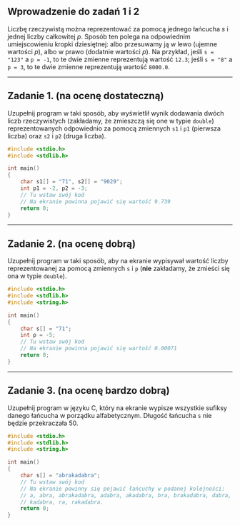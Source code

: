 ## Wprowadzenie do zadań 1 i 2

Liczbę rzeczywistą można reprezentować za pomocą jednego łańcucha *s* i jednej
liczby całkowitej *p*. Sposób ten polega na odpowiednim umiejscowieniu kropki
dziesiętnej: albo przesuwamy ją w lewo (ujemne wartości *p*), albo w prawo
(dodatnie wartości *p*). Na przykład, jeśli `s = "123"` a `p = -1`, to te dwie
zmienne reprezentują wartość `12.3`; jeśli `s = "8"` a `p = 3`, to te dwie
zmienne reprezentują wartość `8000.0`.

---

## Zadanie 1. (na ocenę dostateczną)

Uzupełnij program w taki sposób, aby wyświetlił wynik dodawania dwóch
liczb rzeczywistych (zakładamy, że zmieszczą się one w typie `double`)
reprezentowanych odpowiednio za pomocą zmiennych `s1` i `p1` (pierwsza
liczba) oraz `s2` i `p2` (druga liczba).

```cpp
#include <stdio.h>
#include <stdlib.h>

int main() 
{ 
    char s1[] = "71", s2[] = "9029"; 
    int p1 = -2, p2 = -3; 
    // Tu wstaw swój kod
    // Na ekranie powinna pojawić się wartość 9.739
    return 0; 
} 
```

---

## Zadanie 2. (na ocenę dobrą)

Uzupełnij program w taki sposób, aby na ekranie wypisywał wartość liczby
reprezentowanej za pomocą zmiennych `s` i `p` (**nie** zakładamy, że zmieści 
się ona w typie `double`).

```cpp
#include <stdio.h>
#include <stdlib.h>
#include <string.h>

int main() 
{ 
    char s[] = "71"; 
    int p = -5; 
    // Tu wstaw swój kod
    // Na ekranie powinna pojawić się wartość 0.00071
    return 0; 
} 
```

---

## Zadanie 3. (na ocenę bardzo dobrą)

Uzupełnij program w języku C, który na ekranie wypisze wszystkie
sufiksy danego łańcucha w porządku alfabetycznym. Długość łańcucha
`s` nie będzie przekraczała 50.

```cpp
#include <stdio.h>
#include <stdlib.h>
#include <string.h>

int main() 
{ 
    char s[] = "abrakadabra"; 
    // Tu wstaw swój kod
    // Na ekranie powinny się pojawić łańcuchy w podanej kolejności:
    // a, abra, abrakadabra, adabra, akadabra, bra, brakadabra, dabra,
    // kadabra, ra, rakadabra.
    return 0; 
} 
```
